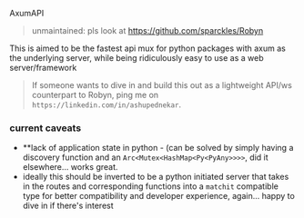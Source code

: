 
AxumAPI

> unmaintained: pls look at https://github.com/sparckles/Robyn

This is aimed to be the fastest api mux for python packages with axum as the underlying server, while being ridiculously easy to use as a web server/framework

> If someone wants to dive in and build this out as a lightweight API/ws counterpart to Robyn, ping me on `https://linkedin.com/in/ashupednekar`.

### current caveats
- **lack of application state in python - (can be solved by simply having a discovery function and an `Arc<Mutex<HashMap<Py<PyAny>>>>`, did it elsewhere... works great.
- ideally this should be inverted to be a python initiated server that takes in the routes and corresponding functions into a `matchit` compatible type for better compatibility and developer experience, again... happy to dive in if there's interest


